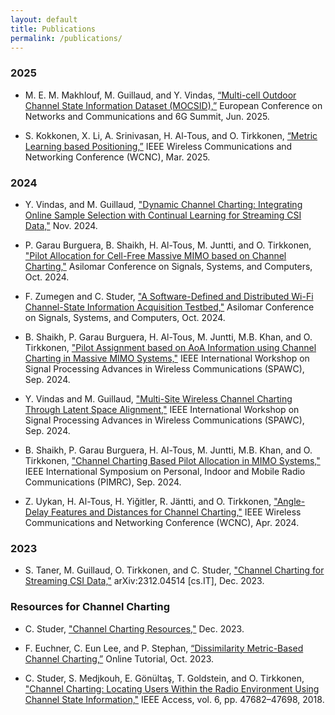 ```yaml
---
layout: default
title: Publications
permalink: /publications/
---
```


### 2025
- M. E. M. Makhlouf, M. Guillaud, and Y. Vindas, [“Multi-cell Outdoor Channel State Information Dataset (MOCSID),”](https://zenodo.org/records/15294869) European Conference on Networks and Communications and 6G Summit, Jun. 2025.

- S. Kokkonen, X. Li, A. Srinivasan, H. Al-Tous, and O. Tirkkonen, [“Metric Learning based Positioning,”](https://users.aalto.fi/~oltirkko/pubs/Kokkonen2025.pdf) IEEE Wireless Communications and Networking Conference (WCNC), Mar. 2025.

### 2024
- Y. Vindas, and M. Guillaud, ["Dynamic Channel Charting: Integrating Online Sample Selection with Continual Learning for Streaming CSI Data,"](https://hal.science/hal-04765610) Nov. 2024.

- P. Garau Burguera, B. Shaikh, H. Al-Tous, M. Juntti, and O. Tirkkonen, ["Pilot Allocation for Cell-Free Massive MIMO based on Channel Charting,"](https://acris.aalto.fi/ws/portalfiles/portal/166424211/Asilomar24_CC_PilotAlloc_Cell_free.pdf) Asilomar Conference on Signals, Systems, and Computers, Oct. 2024.

- F. Zumegen and C. Studer, ["A Software-Defined and Distributed Wi-Fi Channel-State Information Acquisition Testbed,"](https://arxiv.org/pdf/2412.07588) Asilomar Conference on Signals, Systems, and Computers, Oct. 2024.

- B. Shaikh, P. Garau Burguera, H. Al-Tous, M. Juntti, M.B. Khan, and O. Tirkkonen, ["Pilot Assignment based on AoA Information using Channel Charting in Massive MIMO Systems,"](https://research.aalto.fi/en/publications/pilot-assignment-based-on-aoa-information-using-channel-charting-) IEEE International Workshop on Signal Processing Advances in Wireless Communications (SPAWC), Sep. 2024.

- Y. Vindas and M. Guillaud, ["Multi-Site Wireless Channel Charting Through Latent Space Alignment,"](https://hal.science/hal-04685466) IEEE International Workshop on Signal Processing Advances in Wireless Communications (SPAWC), Sep. 2024.

- B. Shaikh, P. Garau Burguera, H. Al-Tous, M. Juntti, M.B. Khan, and O. Tirkkonen, ["Channel Charting Based Pilot Allocation in MIMO Systems,"](https://research.aalto.fi/en/publications/channel-charting-based-pilot-allocation-in-mimo-systems) IEEE International Symposium on Personal, Indoor and Mobile Radio Communications (PIMRC), Sep. 2024.

- Z. Uykan, H. Al-Tous, H. Yiğitler, R. Jäntti, and O. Tirkkonen, ["Angle-Delay Features and Distances for Channel Charting,"](https://ieeexplore.ieee.org/document/10571176) IEEE Wireless Communications and Networking Conference (WCNC), Apr. 2024.

### 2023
- S. Taner, M. Guillaud, O. Tirkkonen, and C. Studer, ["Channel Charting for Streaming CSI Data,"](https://arxiv.org/abs/2312.04514) arXiv:2312.04514 [cs.IT], Dec. 2023.

### Resources for Channel Charting
- C. Studer, ["Channel Charting Resources,"](https://channelcharting.github.io) Dec. 2023.

- F. Euchner, C. Eun Lee, and P. Stephan, [“Dissimilarity Metric-Based Channel Charting,”](https://dichasus.inue.uni-stuttgart.de/tutorials/tutorial/dissimilarity-metric-channelcharting/) Online Tutorial, Oct. 2023.

- C. Studer, S. Medjkouh, E. Gönültaş, T. Goldstein, and O. Tirkkonen, ["Channel Charting: Locating Users Within the Radio Environment Using Channel State Information,"](https://ieeexplore.ieee.org/abstract/document/8444621) IEEE Access, vol. 6, pp. 47682–47698, 2018.